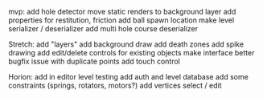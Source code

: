 mvp:
add hole detector
move static renders to background layer
add properties for restitution, friction
add ball spawn location
make level serializer / deserializer
  add multi hole course deserializer


Stretch:
add "layers"
add background draw
add death zones
add spike drawing
add edit/delete controls for existing objects
make interface better
bugfix issue with duplicate points
add touch control

Horion:
add in editor level testing
add auth and level database
add some constraints (springs, rotators, motors?)
add vertices select / edit

